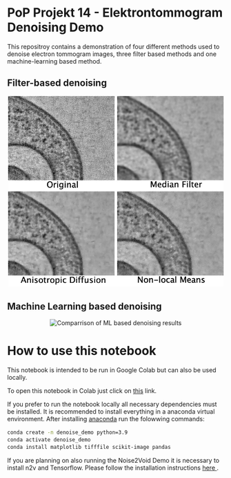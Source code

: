 # PoP Projekt 14 - Elektrontommogram Denoising Demo

This repositroy contains a demonstration of four different methods used to denoise electron tommogram images, three filter based methods and one machine-learning based method.

## Filter-based denoising

<p align="center">
  <img src="./sources/pop_denoise_demo_filter_comp.jpg" width="500" title="Comparrison of filter based denoising results">
</p>


## Machine Learning based denoising

<p align="center">
  <img src="./sources/pop_denoise_demo_structN2V_comp.jpg.jpg" width="650" title="Comparrison of ML based denoising results">
</p>

# How to use this notebook

This notebook is intended to be run in Google Colab but can also be used locally.

To open this notebook in Colab just click on <a href="https://colab.research.google.com/github/lucasfortune/PoP_Denoise_demo/blob/main/PoP_Denoise_demo.ipynb">this</a> link. 


If you prefer to run the notebook locally all necessary dependencies must be installed. It is recommended to install everything in a anaconda virtual environment. After installing <a href="https://docs.anaconda.com/free/anaconda/install/index.html">anaconda</a> run the folowwing commands:

```bash
conda create -n denoise_demo python=3.9
conda activate denoise_demo
conda install matplotlib tifffile scikit-image pandas
```

If you are planning on also running the Noise2Void Demo it is necessary to install n2v and Tensorflow. Please follow the installation instructions <a href="https://pypi.org/project/n2v/"> here </a>.



[def]: /Users/lucasfortune/Documents/arbeit/phd/code/denoise_demo/PoP_Denoise_demo/sources/pop_denoise_demo_filter_comp.jpg